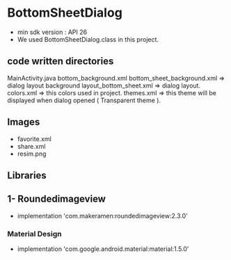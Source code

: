 # BottomSheetDialog

* min sdk version : API 26
* We used BottomSheetDialog.class in this project.

## code written directories 
MainActivity.java
bottom_background.xml 
bottom_sheet_background.xml => dialog layout background
layout_bottom_sheet.xml => dialog layout.
colors.xml => this colors used in project.
themes.xml => this theme will be displayed when dialog opened ( Transparent theme ).

## Images
* favorite.xml
* share.xml
* resim.png

## Libraries
 ## 1- Roundedimageview
* implementation 'com.makeramen:roundedimageview:2.3.0'

 ### Material Design
* implementation 'com.google.android.material:material:1.5.0'
